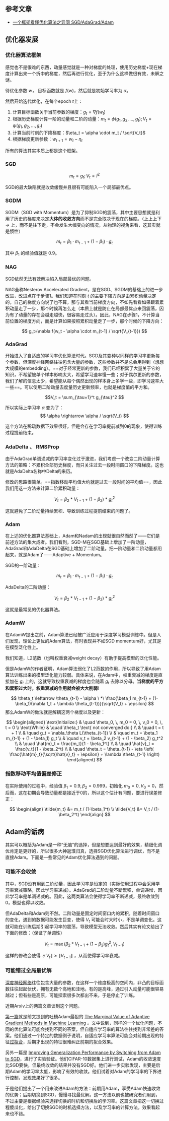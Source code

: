 
## 参考文章

- [一个框架看懂优化算法之异同 SGD/AdaGrad/Adam](https://zhuanlan.zhihu.com/p/32230623)

## 优化器发展

### 优化器算法框架

感觉也不是很难的东西，动量感觉就是一种对梯度的处理，使用历史梯度+现在梯度计算出来一个折中的梯度，然后再进行优化，至于为什么这样做很有效，未解之谜。

待优化参数 $w$， 目标函数就是 $f(w)$，然后就是初始学习率为 $\alpha$。

然后开始迭代优化，在每个epoch $t$上：

1. 计算目标函数关于当前参数的梯度：$g_t=\nabla f(w_t)$
2. 根据历史梯度计算一阶的动量和二阶的动量：$m_t=\phi (g_1,g_2,...,g_t) ;  V_t=\psi (g_1,g_2,...,g_t)$
3. 计算当前时刻的下降梯度：$\eta_t = \alpha \cdot m_t / \sqrt{V_t}$
4. 根据梯度更新参数：$w_{t+1}=w_t-\eta_t$

所有的算法其实本质上都是这个框架。

### SGD

$$m_t=g_t; V_t = I^2$$

SGD的最大缺陷就是收敛缓慢并且很有可能陷入一个局部最优点。

### SGDM

SGDM（SGD with Momentum）是为了抑制SGD的震荡，其中主要思想就是利用了历史的梯度来决定**大体的收敛方向**而不是完全取决于现在的梯度。（上上上下 -> 上，而不是往下走，不会发生大幅变向的情况，从物理的视角来看，这其实就是惯性）

$$m_t=\beta_1 \cdot m_{t-1} + (1-\beta_1) \cdot g_t$$

其中 $\beta_1$ 的经验值就是 0.9。

### NAG

SGD依然无法有效解决陷入局部最优的问题。

NAG全称Nesterov Accelerated Gradient，是在SGD、SGDM的基础上的进一步改进，改进点在于步骤1。我们知道在时刻 $t$ 的主要下降方向是由累积动量决定的，自己的梯度方向说了也不算，那与其看当前梯度方向，不如先看看如果跟着累积动量走了一步，那个时候再怎么走（本质上就是防止在局部最优点来回震荡，因为有了动量的存在会越走越快，很容易走过头）。因此，NAG在步骤1，不计算当前位置的梯度方向，而是计算如果按照累积动量走了一步，那个时候的下降方向：

$$
g_t=\nabla f(w_t - \alpha \cdot m_{t-1} / \sqrt{V_{t-1}})
$$

### AdaGrad

开始进入了自适应的学习率优化算法时代。SGD及其变种以同样的学习率更新每个参数，但深度神经网络往往包含大量的参数，这些参数并不是总会用得到（想想大规模的embedding）。==对于经常更新的参数，我们已经积累了大量关于它的知识，不希望被单个样本影响太大，希望学习速率慢一些；对于偶尔更新的参数，我们了解的信息太少，希望能从每个偶然出现的样本身上多学一些，即学习速率大一些==。可以使用二阶动量去度量历史更新频率，也就是梯度值的平方和。

$$V_t = \sum_{\tau=1}^t g_{\tau}^2 $$

所以实际上学习率 $\alpha$ 变为了：
$$
\alpha \rightarrow \alpha / \sqrt{V_t}
$$

这个方法在稀疏数据下效果很好，但是会存在学习率提前减到0的现象，使得训练过程提前结束。

### AdaDelta 、 RMSProp

由于AdaGrad单调递减的学习率变化过于激进，我们考虑一个改变二阶动量计算方法的策略：不累积全部历史梯度，而只关注过去一段时间窗口的下降梯度。这也就是AdaDelta名称中Delta的来历。

修改的思路很简单。==指数移动平均值大约就是过去一段时间的平均值==，因此我们用这一方法来计算二阶累积动量：

$$V_t = \beta_2\ *\ V_{t-1} + (1-\beta_2)\ * \ g_t^2$$

这就避免了二阶动量持续累积、导致训练过程提前结束的问题了。

### Adam

在上述的优化器算法基础上，Adam和Nadam的出现就很自然而然了——它们是前述方法的集大成者。我们看到，SGD-M在SGD基础上增加了一阶动量，AdaGrad和AdaDelta在SGD基础上增加了二阶动量。把一阶动量和二阶动量都用起来，就是Adam了——Adaptive + Momentum。

SGD的一阶动量：

$$m_t=\beta_1 \cdot m_{t-1} + (1-\beta_1) \cdot g_t$$

AdaDelta的二阶动量：

$$V_t = \beta_2\ *\ V_{t-1} + (1-\beta_2)\ * \ g_t^2$$

这就是最常见的优化器算法。

### AdamW

在AdamW提出之前，Adam算法已经被广泛应用于深度学习模型训练中。但是人们发现，理论上更优的Adam算法，有时表现并不如SGD momentum好，尤其是在模型泛化性上。

我们知道，L2范数（也叫权重衰减weight decay）有助于提高模型的泛化性能。

但是AdamW的作者证明，Adam算法弱化了L2范数的作用，所以导致了用Adam算法训练出来的模型泛化能力较弱。具体来说，在Adam中，权重衰减的梯度是直接加在 $g_t$ 上的，这就导致权重衰减的梯度也会随着 $g_t$ 去除以分母。**当梯度的平方和累积过大时，权重衰减的作用就会被大大削弱**!

$$
\theta_t \leftarrow \theta_{t-1} - \alpha \ *\ \frac{\beta_1 m_{t-1} + (1-\beta_1)(\nabla f_t + \lambda \theta_{t-1})}{\sqrt{V_t} + \epsilon} 
$$
那么AdamW的做法就是解耦这两个梯度以及更新：

$$ \begin{aligned} \text{Initialize:} & \quad \theta_0, \, m_0 = 0, \, v_0 = 0, \, t = 0 \\ \text{While} & \quad \theta_t \text{ not converged do:} \\ & \quad t = t + 1 \\ & \quad g_t = \nabla_\theta L(\theta_{t-1}) \\ & \quad m_t = \beta_1 m_{t-1} + (1 - \beta_1) g_t \\ & \quad v_t = \beta_2 v_{t-1} + (1 - \beta_2) g_t^2 \\ & \quad \hat{m}_t = \frac{m_t}{1 - \beta_1^t} \\ & \quad \hat{v}_t = \frac{v_t}{1 - \beta_2^t} \\ & \quad \theta_t = \theta_{t-1} - \eta \left( \frac{\hat{m}_t}{\sqrt{\hat{v}_t} + \epsilon} + \lambda \theta_{t-1} \right) \end{aligned} $$

### 指数移动平均值偏差修正

在实际使用的过程中，经验值 $\beta_1=0.9, \beta_2=0.999$，初始化 $m_0=0,V_0=0$，然后而，这在初期会导致动量都是接近于0的，所以这个估计有问题，要进行误差修正：

$$
\begin{align}
\tilde{m_t} &= m_t / (1-\beta_1^t) \\
\tilde{V_t} &= V_t / (1-\beta_2^t)
\end{align}
$$



## Adam的诟病

其实可以概括为Adam是一种“无脑”的选择，但是想要达到最好的效果，精细化调优肯定是更好的，所以很多大神返璞归真，选择SGD优化算法进行调优，而不是直接Adam。下面是一些常见的Adam优化算法遇到的问题。

### 可能不会收敛

其中，SGD没有用到二阶动量，因此学习率是恒定的（实际使用过程中会采用学习率衰减策略，因此学习率递减）。AdaGrad的二阶动量不断累积，单调递增，因此学习率是单调递减的。因此，这两类算法会使得学习率不断递减，最终收敛到0，模型也得以收敛。

但AdaDelta和Adam则不然。二阶动量是固定时间窗口内的累积，随着时间窗口的变化，遇到的数据可能发生巨变，使得 $V_t$ 可能会时大时小，不是单调变化。这就可能在训练后期引起学习率的震荡，导致模型无法收敛。然后其实有论文给出了下面的修改：（保证了单调性）

$$
V_t=\max (\beta_2*V_{t-1}+(1-\beta_2)g_t^2, V_{t-1})
$$

这样的修改会使得 $\|V_t\| \ge \|V_{t-1}\|$ ，从而使得学习率衰减。

### 可能错过全局最优解

[深度神经网络](https://zhida.zhihu.com/search?q=%E6%B7%B1%E5%BA%A6%E7%A5%9E%E7%BB%8F%E7%BD%91%E7%BB%9C)往往包含大量的参数，在这样一个维度极高的空间内，非凸的目标函数往往起起伏伏，拥有无数个高地和洼地。有的是高峰，通过引入动量可能很容易越过；但有些是高原，可能探索很多次都出不来，于是停止了训练。

近期Arxiv上的两篇文章谈到这个问题。

[第一篇](https://zhida.zhihu.com/search?q=%E7%AC%AC%E4%B8%80%E7%AF%87)就是前文提到的吐槽Adam最狠的 [The Marginal Value of Adaptive Gradient Methods in Machine Learning](https://link.zhihu.com/?target=https%3A//arxiv.org/abs/1705.08292) 。文中说到，同样的一个优化问题，不同的优化算法可能会找到不同的答案，但自适应学习率的算法往往找到非常差的答案。他们通过一个特定的数据例子说明，自适应学习率算法可能会对前期出现的特征[过拟合](https://zhida.zhihu.com/search?q=%E8%BF%87%E6%8B%9F%E5%90%88)，后期才出现的特征很难纠正前期的拟合效果。

另外一篇是 [Improving Generalization Performance by Switching from Adam to SGD](https://link.zhihu.com/?target=http%3A//arxiv.org/abs/1712.07628)，进行了实验验证。他们CIFAR-10数据集上进行测试，Adam的收敛速度比SGD要快，但最终收敛的结果并没有SGD好。他们进一步实验发现，主要是后期Adam的学习率太低，影响了有效的收敛。他们试着对Adam的学习率的下界进行控制，发现效果好了很多。

于是他们提出了一个用来改进Adam的方法：前期用Adam，享受Adam快速收敛的优势；后期切换到SGD，慢慢寻找最优解。这一方法以前也被研究者们用到，不过主要是根据经验来选择切换的时机和切换后的学习率。这篇文章把这一切换过程傻瓜化，给出了切换SGD的时机选择方法，以及学习率的计算方法，效果看起来也不错。
